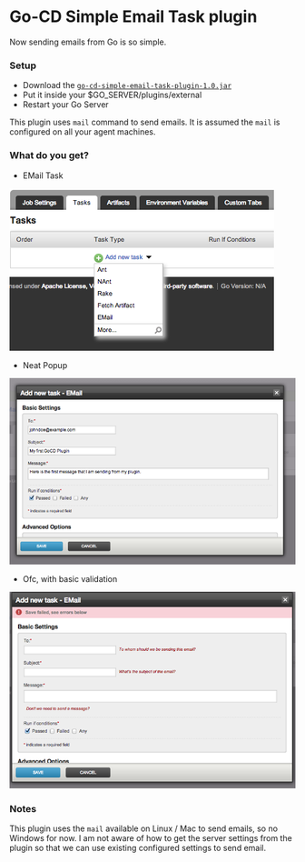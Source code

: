 # Go-CD Simple Email Task plugin

Now sending emails from Go is so simple. 

### Setup 
- Download the [`go-cd-simple-email-task-plugin-1.0.jar`](https://github.com/ashwanthkumar/go-cd-simple-email-task-plugin/releases/download/1.0/go-cd-simple-email-task-plugin-1.0.jar) 
- Put it inside your $GO_SERVER/plugins/external
- Restart your Go Server

This plugin uses `mail` command to send emails. It is assumed the `mail` is configured on all your agent machines.

### What do you get?

- EMail Task

![EMail Task Dropdown](https://raw.githubusercontent.com/ashwanthkumar/go-cd-simple-email-task-plugin/master/assets/email_task_dropdown.png)

- Neat Popup

![EMail Task Popup](https://github.com/ashwanthkumar/go-cd-simple-email-task-plugin/raw/master/assets/email_task_popup.png)

- Ofc, with basic validation

![EMail Popup Validation](https://raw.githubusercontent.com/ashwanthkumar/go-cd-simple-email-task-plugin/master/assets/email_task_validation.png)


### Notes

This plugin uses the `mail` available on Linux / Mac to send emails, so no Windows for now. I am not aware of how to get the server settings from the plugin so that we can use existing configured settings to send email.
